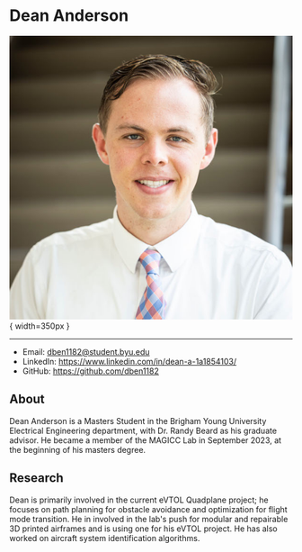 
# Dean Anderson

![](../assets/dean_anderson.jpg){ width=350px }

---

- Email: dben1182@student.byu.edu
- LinkedIn: https://www.linkedin.com/in/dean-a-1a1854103/
- GitHub: https://github.com/dben1182

## About

Dean Anderson is a Masters Student in the Brigham Young University Electrical Engineering department, with Dr. Randy Beard as his graduate advisor. He became a member of the MAGICC Lab in September 2023, at the beginning of his masters degree.

## Research

Dean is primarily involved in the current eVTOL Quadplane project; he focuses on path planning for obstacle avoidance and optimization for flight mode transition. He in involved in the lab's push for modular and repairable 3D printed airframes and is using one for his eVTOL project. He has also worked on aircraft system identification algorithms.

